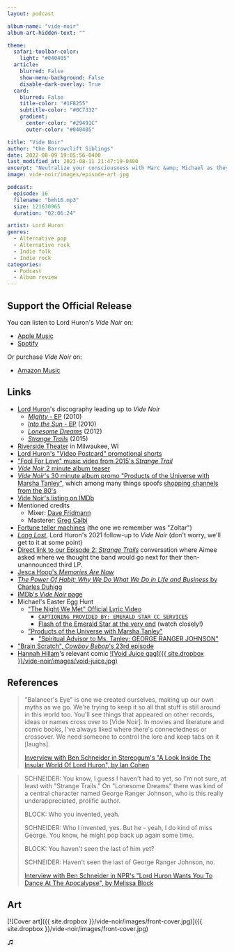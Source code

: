 ```yaml
---
layout: podcast

album-name: "vide-noir"
album-art-hidden-text: ""

theme:
  safari-toolbar-color:
    light: "#040405"
  article:
    blurred: False
    show-menu-background: False
    disable-dark-overlay: True
  card:
    blurred: False
    title-color: "#1FB255"
    subtitle-color: "#0C7332"
    gradient:
      center-color: "#29491C"
      outer-color: "#040405"

title: "Vide Noir"
author: "the Barrowclift Siblings"
date: 2022-08-09 19:05:56-0400
last_modified_at: 2023-08-11 21:47:19-0400
excerpt: "Neutralize your consciousness with Marc &amp; Michael as they sail the astral plane with Lord Huron’s most popular product, “Vide Noir”."
image: vide-noir/images/episode-art.jpg

podcast:
  episode: 16
  filename: "bmh16.mp3"
  size: 121630965
  duration: "02:06:24"

artist: Lord Huron
genres:
  - Alternative pop
  - Alternative rock
  - Indie folk
  - Indie rock
categories:
  - Podcast
  - Album review
---
```


## Support the Official Release

You can listen to Lord Huron's *Vide Noir* on:

* [Apple Music](https://music.apple.com/us/album/vide-noir/1440909604)
* [Spotify](https://open.spotify.com/album/1QBpyjJ4y0Yp0Aj8mOji5o)

Or purchase *Vide Noir* on:

* [Amazon Music](https://www.amazon.com/Vide-Noir-Lord-Huron/dp/B079VD4KS4)

## Links

* [Lord Huron](https://music.apple.com/us/artist/lord-huron/393068687)'s discography leading up to *Vide Noir*
    * [*Mighty* - EP](https://music.apple.com/us/album/mighty-ep/402225899) (2010)
    * [*Into the Sun* - EP](https://music.apple.com/us/album/into-the-sun-ep/393068685) (2010)
    * [*Lonesome Dreams*](https://music.apple.com/us/album/lonesome-dreams/970887928) (2012)
    * [*Strange Trails*](https://music.apple.com/us/album/strange-trails/962688212) (2015)
* [Riverside Theater](http://www.riverside.theater) in Milwaukee, WI
* [Lord Huron's "Video Postcard" promotional shorts](https://www.youtube.com/watch?v=kr9CzohjQuY&list=PL26E088D7793E1C27&index=16)
* ["Fool For Love" music video from 2015's *Strange Trail*](https://www.youtube.com/watch?v=fl1FOuZnOAg)
* [*Vide Noir* 2 minute album teaser](https://www.youtube.com/watch?v=fg7351zmFvk)
* [*Vide Noir*'s 30 minute album promo "Products of the Universe with Marsha Tanley"](https://www.youtube.com/watch?v=ou38j2B0OV8), which among many things spoofs [shopping channels from the 80's](https://en.wikipedia.org/wiki/Shopping_channel)
* [Vide Noir's listing on IMDb](https://www.imdb.com/title/tt11124146/)
* Mentioned credits
    * Mixer: [Dave Fridmann](https://en.wikipedia.org/wiki/Dave_Fridmann)
    * Masterer: [Greg Calbi](https://en.wikipedia.org/wiki/Greg_Calbi)
* [Fortune teller machines](https://en.wikipedia.org/wiki/Fortune_teller_machine) (the one we remember was "Zoltar")
* [*Long Lost*](https://music.apple.com/us/album/long-lost/1557584746), Lord Huron's 2021 follow-up to *Vide Noir* (don't worry, we'll get to it at some point)
* [Direct link to our Episode 2: *Strange Trails*](https://overcast.fm/+LFibBaK9o/2:04:20) conversation where Aimee asked where we thought the band would go next for their then-unannounced third LP.
* [Jesca Hoop's *Memories Are Now*](https://music.apple.com/us/album/memories-are-now/1169664504)
* [*The Power Of Habit: Why We Do What We Do in Life and Business* by Charles Duhigg](https://www.goodreads.com/book/show/12609433-the-power-of-habit)
* [IMDb's *Vide Noir* page](https://www.imdb.com/title/tt11124146/)
* Michael's Easter Egg Hunt
    * ["The Night We Met" Official Lyric Video](https://youtu.be/wGF7PswOENQ)
        * [`CAPTIONING PROVIDED BY: EMERALD STAR CC SERVICES`](https://youtu.be/wGF7PswOENQ?t=5)
        * [Flash of the Emerald Star at the very end](https://youtu.be/wGF7PswOENQ?t=191) (watch closely!)
    * ["Products of the Universe with Marsha Tanley"](https://www.youtube.com/watch?v=ou38j2B0OV8)
        * ["Spiritual Advisor to Ms. Tanley: GEORGE RANGER JOHNSON"](https://youtu.be/ou38j2B0OV8?t=1810)
* ["Brain Scratch", *Cowboy Bebop*'s 23rd episode](https://cowboybebop.fandom.com/wiki/Brain_Scratch)
* [Hannah Hillam](https://hannahhillam.com)'s relevant comic [![Void Juice gag]({{ site.dropbox }}/vide-noir/images/void-juice.jpg)](https://hannahhillam.com/comics)

## References

> "Balancer's Eye" is one we created ourselves, making up our own myths as we go. We're trying to keep it so all that stuff is still around in this world too. You'll see things that appeared on other records, ideas or names cross over to [Vide Noir]. In movies and literature and comic books, I've always liked where there's connectedness or crossover. We need someone to control the lore and keep tabs on it [laughs].
>
> [Inverview with Ben Schneider in Stereogum's "A Look Inside The Insular World Of Lord Huron", by Ian Cohen](https://www.stereogum.com/1991338/a-look-inside-the-insular-world-of-lord-huron/interviews/)

> SCHNEIDER: You know, I guess I haven't had to yet, so I'm not sure, at least with "Strange Trails." On "Lonesome Dreams" there was kind of a central character named George Ranger Johnson, who is this really underappreciated, prolific author.
>
> BLOCK: Who you invented, yeah.
>
> SCHNEIDER: Who I invented, yes. But he - yeah, I do kind of miss George. You know, he might pop back up again some time.
>
> BLOCK: You haven't seen the last of him yet?
>
> SCHNEIDER: Haven't seen the last of George Ranger Johnson, no.
>
> [Interview with Ben Schneider in NPR's "Lord Huron Wants You To Dance At The Apocalypse", by Melissa Block](https://www.npr.org/transcripts/397364256)

## Art

[![Cover art]({{ site.dropbox }}/vide-noir/images/front-cover.jpg)]({{ site.dropbox }}/vide-noir/images/front-cover.jpg)

♫︎